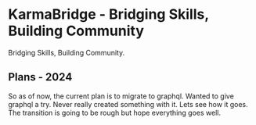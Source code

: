# KarmaBridge - Bridging Skills, Building Community

Bridging Skills, Building Community.

## Plans - 2024

So as of now, the current plan is to migrate to graphql. Wanted to give graphql a try. Never really created something with it. Lets see how it goes.
The transition is going to be rough but hope everything goes well.
